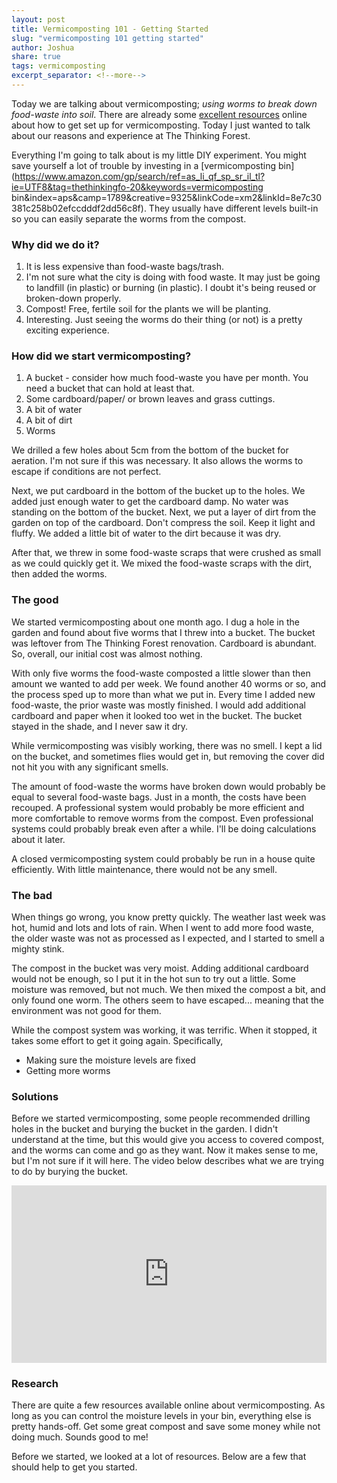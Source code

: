 ```yaml
---
layout: post
title: Vermicomposting 101 - Getting Started
slug: "vermicomposting 101 getting started"
author: Joshua
share: true
tags: vermicomposting
excerpt_separator: <!--more-->
---
```


Today we are talking about vermicomposting; *using worms to break down food-waste into soil*. There are already some [excellent resources](https://lancaster.unl.edu/pest/resources/vermicompost107.shtml) online about how to get set up for vermicomposting.
Today I just wanted to talk about our reasons and experience at The Thinking Forest.
<!--more-->
Everything I'm going to talk about is my little DIY experiment. You might save yourself a lot of trouble by investing in a [vermicomposting bin](https://www.amazon.com/gp/search/ref=as_li_qf_sp_sr_il_tl?ie=UTF8&tag=thethinkingfo-20&keywords=vermicomposting bin&index=aps&camp=1789&creative=9325&linkCode=xm2&linkId=8e7c30381c258b02efccdddf2dd56c8f). They usually have different levels built-in so you can easily separate the worms from the compost.

### Why did we do it?
1. It is less expensive than food-waste bags/trash.
2. I'm not sure what the city is doing with food waste. It may just be going to landfill (in plastic) or burning (in plastic). I doubt it's being reused or broken-down properly.
3. Compost! Free, fertile soil for the plants we will be planting.
4. Interesting. Just seeing the worms do their thing (or not) is a pretty exciting experience.

### How did we start vermicomposting?
1. A bucket - consider how much food-waste you have per month. You need a bucket that can hold at least that.
2. Some cardboard/paper/ or brown leaves and grass cuttings.
3. A bit of water
4. A bit of dirt
5. Worms

We drilled a few holes about 5cm from the bottom of the bucket for aeration. I'm not sure if this was necessary. It also allows the worms to escape if conditions are not perfect.

Next, we put cardboard in the bottom of the bucket up to the holes. We added just enough water to get the cardboard damp. No water was standing on the bottom of the bucket. Next, we put a layer of dirt from the garden on top of the cardboard. Don't compress the soil. Keep it light and fluffy. We added a little bit of water to the dirt because it was dry.

After that, we threw in some food-waste scraps that were crushed as small as we could quickly get it. We mixed the food-waste scraps with the dirt, then added the worms.

### The good
We started vermicomposting about one month ago. I dug a hole in the garden and found about five worms that
I threw into a bucket. The bucket was leftover from The Thinking Forest renovation. Cardboard is abundant. So, overall, our initial cost was almost nothing.

With only five worms the food-waste composted a little slower than then amount we wanted to add per week. We found another 40 worms or so, and the process sped up to more than what we put in. Every time I added new food-waste, the prior waste was mostly finished. I would add additional cardboard and paper when it looked too wet in the bucket. The bucket stayed in the shade, and I never saw it dry.

While vermicomposting was visibly working, there was no smell. I kept a lid on the bucket, and sometimes flies would get in, but removing the cover did not hit you with any significant smells.

The amount of food-waste the worms have broken down would probably be equal to several food-waste bags. Just in a month, the costs have been recouped. A professional system would probably be more efficient and more comfortable to remove worms from the compost. Even professional systems could probably break even after a while. I'll be doing calculations about it later.

A closed vermicomposting system could probably be run in a house quite efficiently. With little maintenance, there would not be any smell.

### The bad
When things go wrong, you know pretty quickly. The weather last week was hot, humid and lots and lots of rain. When I went to add more food waste, the older waste was not as processed as I expected, and I started to smell a mighty stink.

The compost in the bucket was very moist. Adding additional cardboard would not be enough, so I put it in the hot sun to try out a little. Some moisture was removed, but not much. We then mixed the compost a bit, and only found one worm. The others seem to have escaped... meaning that the environment was not good for them.

While the compost system was working, it was terrific. When it stopped, it takes some effort to get it going again. Specifically,

* Making sure the moisture levels are fixed
* Getting more worms

### Solutions
Before we started vermicomposting, some people recommended drilling holes in the bucket and burying the bucket in the garden. I didn't understand at the time, but this would give you access to covered compost, and the worms can come and go as they want. Now it makes sense to me, but I'm not sure if it will here. The video below describes what we are trying to do by burying the bucket.

<style>.embed-container { position: relative; padding-bottom: 56.25%; height: 0; overflow: hidden; max-width: 100%; } .embed-container iframe, .embed-container object, .embed-container embed { position: absolute; top: 0; left: 0; width: 100%; height: 100%; }</style><div class='embed-container'><iframe src='https://www.youtube.com/embed/KS4lmL8IeTM' frameborder='0' allowfullscreen></iframe></div>

### Research
There are quite a few resources available online about vermicomposting. As long as you can control the moisture levels in your bin, everything else is pretty hands-off. Get some great compost and save some money while not doing much. Sounds good to me!

Before we started, we looked at a lot of resources. Below are a few that should help to get you started.

<script type="text/javascript">
amzn_assoc_placement = "adunit0";
amzn_assoc_search_bar = "true";
amzn_assoc_tracking_id = "thethinkingfo-20";
amzn_assoc_search_bar_position = "bottom";
amzn_assoc_ad_mode = "search";
amzn_assoc_ad_type = "smart";
amzn_assoc_marketplace = "amazon";
amzn_assoc_region = "US";
amzn_assoc_title = "Shop Related Products";
amzn_assoc_default_search_phrase = "vermicomposting";
amzn_assoc_default_category = "Books";
amzn_assoc_linkid = "98665e5cb34d4b6ae2ec7f1ba0253792";
amzn_assoc_default_browse_node = "283155";
</script>
<script src="//z-na.amazon-adsystem.com/widgets/onejs?MarketPlace=US"></script>
